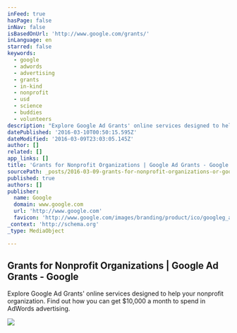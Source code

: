 ```yaml
---
inFeed: true
hasPage: false
inNav: false
isBasedOnUrl: 'http://www.google.com/grants/'
inLanguage: en
starred: false
keywords:
  - google
  - adwords
  - advertising
  - grants
  - in-kind
  - nonprofit
  - usd
  - science
  - buddies
  - volunteers
description: "Explore Google Ad Grants' online services designed to help your nonprofit organization. Find out how you can get $10,000 a month to spend in AdWords advertising."
datePublished: '2016-03-10T00:50:15.595Z'
dateModified: '2016-03-09T23:03:05.145Z'
author: []
related: []
app_links: []
title: 'Grants for Nonprofit Organizations | Google Ad Grants - Google'
sourcePath: _posts/2016-03-09-grants-for-nonprofit-organizations-or-google-ad-grants-goog.md
published: true
authors: []
publisher:
  name: Google
  domain: www.google.com
  url: 'http://www.google.com'
  favicon: 'http://www.google.com/images/branding/product/ico/googleg_alldp.ico'
_context: 'http://schema.org'
_type: MediaObject

---
```

<article style=""><h1>Grants for Nonprofit Organizations | Google Ad Grants - Google</h1><p>Explore Google Ad Grants' online services designed to help your nonprofit organization. Find out how you can get $10,000 a month to spend in AdWords advertising.</p><img src="https://s3-us-west-2.amazonaws.com/the-grid-img/p/6afb26e2a47f2f42b9937cb58c1a0cf7b8c4fa4e.png" /></article>
